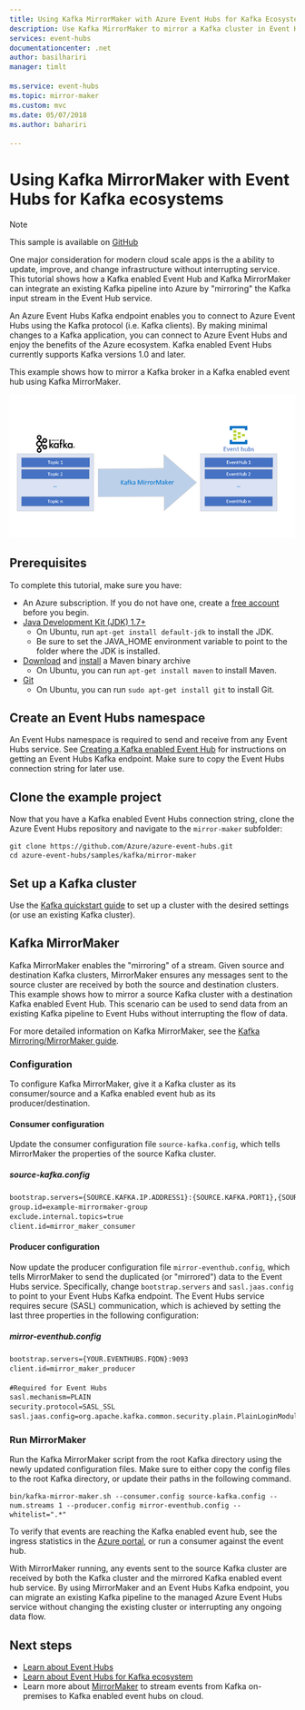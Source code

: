 ```yaml
---
title: Using Kafka MirrorMaker with Azure Event Hubs for Kafka Ecosystem | Microsoft Docs
description: Use Kafka MirrorMaker to mirror a Kafka cluster in Event Hubs.
services: event-hubs
documentationcenter: .net
author: basilhariri
manager: timlt

ms.service: event-hubs
ms.topic: mirror-maker
ms.custom: mvc
ms.date: 05/07/2018
ms.author: bahariri

---
```


# Using Kafka MirrorMaker with Event Hubs for Kafka ecosystems

> [!NOTE]
> This sample is available on [GitHub](https://github.com/Azure/azure-event-hubs)

One major consideration for modern cloud scale apps is the a ability to update, improve, and change infrastructure without interrupting service. This tutorial shows how a Kafka enabled Event Hub and Kafka MirrorMaker can integrate an existing Kafka pipeline into Azure by "mirroring" the Kafka input stream in the Event Hub service. 

An Azure Event Hubs Kafka endpoint enables you to connect to Azure Event Hubs using the Kafka protocol (i.e. Kafka clients). By making minimal changes to a Kafka application, you can connect to Azure Event Hubs and enjoy the benefits of the Azure ecosystem. Kafka enabled Event Hubs currently supports Kafka versions 1.0 and later.

This example shows how to mirror a Kafka broker in a Kafka enabled event hub using Kafka MirrorMaker.

   ![Kafka MirrorMaker with Event Hubs](./media/event-hubs-kafka-mirror-maker-tutorial/evnent-hubs-mirror-maker1.png)

## Prerequisites

To complete this tutorial, make sure you have:

* An Azure subscription. If you do not have one, create a [free account](https://azure.microsoft.com/free/?ref=microsoft.com&utm_source=microsoft.com&utm_medium=docs&utm_campaign=visualstudio) before you begin.
* [Java Development Kit (JDK) 1.7+](http://www.oracle.com/technetwork/java/javase/downloads/index.html)
    * On Ubuntu, run `apt-get install default-jdk` to install the JDK.
    * Be sure to set the JAVA_HOME environment variable to point to the folder where the JDK is installed.
* [Download](http://maven.apache.org/download.cgi) and [install](http://maven.apache.org/install.html) a Maven binary archive
    * On Ubuntu, you can run `apt-get install maven` to install Maven.
* [Git](https://www.git-scm.com/downloads)
    * On Ubuntu, you can run `sudo apt-get install git` to install Git.

## Create an Event Hubs namespace

An Event Hubs namespace is required to send and receive from any Event Hubs service. See [Creating a Kafka enabled Event Hub](event-hubs-create.md) for instructions on getting an Event Hubs Kafka endpoint. Make sure to copy the Event Hubs connection string for later use.

## Clone the example project

Now that you have a Kafka enabled Event Hubs connection string, clone the Azure Event Hubs repository and navigate to the `mirror-maker` subfolder:

```shell
git clone https://github.com/Azure/azure-event-hubs.git
cd azure-event-hubs/samples/kafka/mirror-maker
```

## Set up a Kafka cluster

Use the [Kafka quickstart guide](https://kafka.apache.org/quickstart) to set up a cluster with the desired settings (or use an existing Kafka cluster).

## Kafka MirrorMaker

Kafka MirrorMaker enables the "mirroring" of a stream. Given source and destination Kafka clusters, MirrorMaker ensures any messages sent to the source cluster are received by both the source and destination clusters. This example shows how to mirror a source Kafka cluster with a destination Kafka enabled Event Hub. This scenario can be used to send data from an existing Kafka pipeline to Event Hubs without interrupting the flow of data. 

For more detailed information on Kafka MirrorMaker, see the [Kafka Mirroring/MirrorMaker guide](https://cwiki.apache.org/confluence/pages/viewpage.action?pageId=27846330).

### Configuration

To configure Kafka MirrorMaker, give it a Kafka cluster as its consumer/source and a Kafka enabled event hub as its producer/destination.

#### Consumer configuration

Update the consumer configuration file `source-kafka.config`, which tells MirrorMaker the properties of the source Kafka cluster.

##### source-kafka.config

```xml
bootstrap.servers={SOURCE.KAFKA.IP.ADDRESS1}:{SOURCE.KAFKA.PORT1},{SOURCE.KAFKA.IP.ADDRESS2}:{SOURCE.KAFKA.PORT2},etc
group.id=example-mirrormaker-group
exclude.internal.topics=true
client.id=mirror_maker_consumer
```

#### Producer configuration

Now update the producer configuration file `mirror-eventhub.config`, which tells MirrorMaker to send the duplicated (or "mirrored") data to the Event Hubs service. Specifically, change `bootstrap.servers` and `sasl.jaas.config` to point to your Event Hubs Kafka endpoint. The Event Hubs service requires secure (SASL) communication, which is achieved by setting the last three properties in the following configuration: 

##### mirror-eventhub.config

```xml
bootstrap.servers={YOUR.EVENTHUBS.FQDN}:9093
client.id=mirror_maker_producer

#Required for Event Hubs
sasl.mechanism=PLAIN
security.protocol=SASL_SSL
sasl.jaas.config=org.apache.kafka.common.security.plain.PlainLoginModule required username="$ConnectionString" password="{YOUR.EVENTHUBS.CONNECTION.STRING}";
```

### Run MirrorMaker

Run the Kafka MirrorMaker script from the root Kafka directory using the newly updated configuration files. Make sure to either copy the config files to the root Kafka directory, or update their paths in the following command.

```shell
bin/kafka-mirror-maker.sh --consumer.config source-kafka.config --num.streams 1 --producer.config mirror-eventhub.config --whitelist=".*"
```

To verify that events are reaching the Kafka enabled event hub, see the ingress statistics in the [Azure portal](https://azure.microsoft.com/features/azure-portal/), or run a consumer against the event hub.

With MirrorMaker running, any events sent to the source Kafka cluster are received by both the Kafka cluster and the mirrored Kafka enabled event hub service. By using MirrorMaker and an Event Hubs Kafka endpoint, you can migrate an existing Kafka pipeline to the managed Azure Event Hubs service without changing the existing cluster or interrupting any ongoing data flow.

## Next steps

* [Learn about Event Hubs](event-hubs-what-is-event-hubs.md)
* [Learn about Event Hubs for Kafka ecosystem](event-hubs-for-kafka-ecosystem-overview.md)
* Learn more about [MirrorMaker](https://cwiki.apache.org/confluence/pages/viewpage.action?pageId=27846330) to stream events from Kafka on-premises to Kafka enabled event hubs on cloud.

